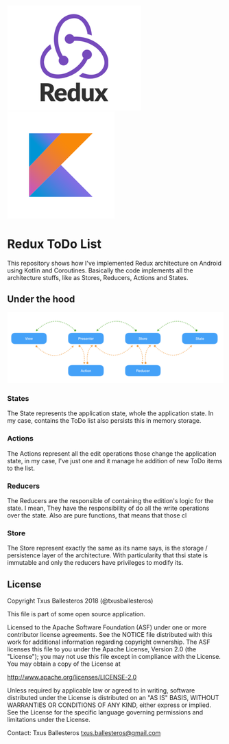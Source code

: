 ![](assets/redux.png) ![](assets/kotlin.png)

Redux ToDo List
===============

This repository shows how I've implemented Redux architecture on Android using Kotlin and Coroutines. Basically the code implements all the architecture stuffs, like as Stores, 
Reducers, Actions and States.

## Under the hood

![](assets/dataflow.png)

### States

The State represents the application state, whole the application state. In my case, contains the ToDo list also persists this in memory storage.
  
### Actions

The Actions represent all the edit operations those change the application state, in my case, I've just one and it manage he addition of new ToDo items to the list.
 
### Reducers

The Reducers are the responsible of containing the edition's logic for the state. I mean, They have the responsibility of do all the write operations over the state. Also are pure 
functions, that means that those cl

### Store

The Store represent exactly the same as its name says, is the storage / persistence layer of the architecture. With particularity that thsi state is immutable and only the 
reducers have privileges to modify its.

## License

Copyright Txus Ballesteros 2018 (@txusballesteros)

This file is part of some open source application.

Licensed to the Apache Software Foundation (ASF) under one
or more contributor license agreements.  See the NOTICE file
distributed with this work for additional information
regarding copyright ownership.  The ASF licenses this file
to you under the Apache License, Version 2.0 (the
"License"); you may not use this file except in compliance
with the License.  You may obtain a copy of the License at

  http://www.apache.org/licenses/LICENSE-2.0

Unless required by applicable law or agreed to in writing,
software distributed under the License is distributed on an
"AS IS" BASIS, WITHOUT WARRANTIES OR CONDITIONS OF ANY
KIND, either express or implied.  See the License for the
specific language governing permissions and limitations
under the License.

Contact: Txus Ballesteros <txus.ballesteros@gmail.com>